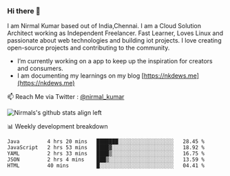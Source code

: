### Hi there 👋

 I am Nirmal Kumar based out of India,Chennai. I am a Cloud Solution Architect working as Independent Freelancer. Fast Learner, Loves Linux and passionate about web technologies and building iot projects. I love creating open-source projects and contributing to the community.

- I’m currently working on a app to keep up the inspiration for creators and consumers.
- I am documenting my learnings on my blog [https://nkdews.me](https://nkdews.me)

📫 Reach Me via  Twitter : [@nirmal_kumar](https://twitter.com/nirmal_kumar)

![Nirmals's github stats align left](https://github-readme-stats.vercel.app/api?username=nk-gears&show_icons=true)


📊 Weekly development breakdown

<!--START_SECTION:waka-->
```text
Java         4 hrs 20 mins   ███████░░░░░░░░░░░░░░░░░░   28.45 % 
JavaScript   2 hrs 53 mins   ████▓░░░░░░░░░░░░░░░░░░░░   18.92 % 
YAML         2 hrs 33 mins   ████▒░░░░░░░░░░░░░░░░░░░░   16.75 % 
JSON         2 hrs 4 mins    ███▒░░░░░░░░░░░░░░░░░░░░░   13.59 % 
HTML         40 mins         █░░░░░░░░░░░░░░░░░░░░░░░░   04.41 % 
```
<!--END_SECTION:waka-->


